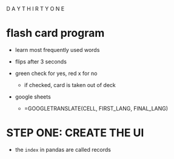 D A Y T H I R T Y O N E

# flash card program

* learn most frequently used words
* flips after 3 seconds
* green check for yes, red x for no
  * if checked, card is taken out of deck


* google sheets
  * =GOOGLETRANSLATE(CELL, FIRST_LANG, FINAL_LANG)

# STEP ONE: CREATE THE UI

* the `index` in pandas are called records